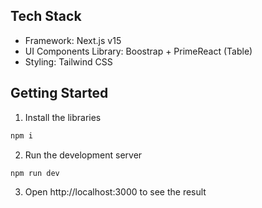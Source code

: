 ## Tech Stack

- Framework: Next.js v15
- UI Components Library: Boostrap + PrimeReact (Table)
- Styling: Tailwind CSS

## Getting Started

1. Install the libraries

```bash
npm i
```

2. Run the development server

```bash
npm run dev
```

3. Open http://localhost:3000 to see the result
